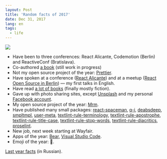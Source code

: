 ```yaml
---
layout: Post
title: 'Random facts of 2017'
date: Dec 31, 2017
lang: en
tags:
  - life
---
```


![](/images/blog/2017.jpg)

- Have been to three conferences: React Alicante, Codemotion (Berlin) and ReactiveConf (Bratislava).
- Co-authored [a book](https://survivejs.com/maintenance/) (still work in progress)
- Not my open source project of the year: [Prettier](https://prettier.io/).
- Have spoken at a conference ([React Alicante](http://reactalicante.es/talks)) and at a meetup ([React Open Source in Berlin](https://www.youtube.com/watch?v=5tHfAf4bRcM)) — my first talks in English.
- Have read [a lot of books](https://www.goodreads.com/user/year_in_books/2017/2982572) (finally mostly fiction).
- Gave up with photo sharing sites, except [Unsplash](https://unsplash.com/@sapegin) and my personal [Facebook account](https://www.facebook.com/artemsapegin).
- My open source project of the year: [Mrm](https://github.com/sapegin/mrm).
- Have published many small packages: [react-spaceman](https://github.com/sapegin/react-spaceman), [q-i](https://github.com/sapegin/q-i), [deabsdeep](https://github.com/sapegin/deabsdeep), [smpltmpl](https://github.com/sapegin/smpltmpl), [user-meta](https://github.com/sapegin/user-meta), [textlint-rule-terminology](https://github.com/sapegin/textlint-rule-terminology), [textlint-rule-apostrophe](https://github.com/sapegin/textlint-rule-apostrophe), [textlint-rule-title-case](https://github.com/sapegin/textlint-rule-title-case), [textlint-rule-stop-words](https://github.com/sapegin/textlint-rule-stop-words), [textlint-rule-diacritics](https://github.com/sapegin/textlint-rule-diacritics), [proselint](https://github.com/sapegin/proselint).
- New job, next week starting at Wayfair.
- Apps of the year: [Bear](http://www.bear-writer.com/), [Visual Studio Code](https://code.visualstudio.com/).
- Emoji of the year: 🍕.

[Last year facts](http://birdwatcher.ru/blog/5773) (in Russian).
